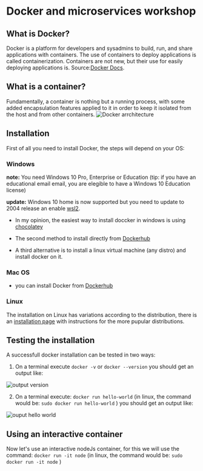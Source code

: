 # Docker and microservices workshop 

## What is Docker?
Docker is a platform for developers and sysadmins to build, run, and share applications with containers. The use of containers to deploy applications is called containerization. Containers are not new, but their use for easily deploying applications is. Source:[Docker Docs](https://docs.docker.com/get-started/). 

## What is a container?
Fundamentally, a container is nothing but a running process, with some added encapsulation features applied to it in order to keep it isolated from the host and from other containers.
![Docker arrchitecture](https://docs.docker.com/images/Container%402x.png)

## Installation

First of all you need to install Docker, the steps will depend on your OS:

### Windows 
**note:** You need Windows 10 Pro, Enterprise or Education (tip: if you have an educational email email, you are elegible to have a Windows 10 Education license)

**update:** Windows 10 home is now supported but you need to update to 2004 release an enable [wsl2](https://docs.microsoft.com/en-us/windows/wsl/wsl2-index).

* In my opinion,  the easiest way to install doccker in windows is using [chocolatey](https://chocolatey.org/packages/docker-desktop/2.3.0.4)

* The second method to install directly from [Dockerhub](https://docs.docker.com/docker-for-windows/install/)

* A third alternative is to install a linux virtual machine (any distro) and install docker on it.

### Mac OS

* you can install Docker from [Dockerhub](https://docs.docker.com/docker-for-mac/install/)

### Linux

The installation on Linux has variations according to the distribution,  there is an [installation page](https://docs.docker.com/engine/install/) with instructions for the more pupular distributions.

## Testing the installation

A successfull docker installation can be tested in two ways:

1. On a terminal execute  `docker -v` or `docker --version` you should get an output like:

![output version](http://imgur.com/EUKqOL2l.png)

2. On a terminal execute: `docker run hello-world` (in linux, the command would be: `sudo docker run hello-world` ) you should get an output like:

![ouput hello world](https://examples.javacodegeeks.com/wp-content/uploads/2016/11/01-docker-run-hello-world-2.jpg)


## Using an interactive container

Now let's use an interactive nodeJs container, for this we will use the command:  `docker run -it node` (in linux, the command would be: `sudo docker run -it node` )
